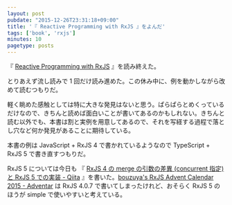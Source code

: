 ```yaml
---
layout: post
pubdate: "2015-12-26T23:31:18+09:00"
title: '『 Reactive Programming with RxJS 』をよんだ'
tags: ['book', 'rxjs']
minutes: 10
pagetype: posts
---
```

『 [Reactive Programming with RxJS](https://pragprog.com/book/smreactjs/reactive-programming-with-rxjs) 』を読み終えた。

とりあえず流し読みで 1 回だけ読み進めた。この休み中に、例を動かしながら改めて読むつもりだ。

軽く眺めた感触としては特に大きな発見はないと思う。ぱらぱらとめくっているだけなので、きちんと読めば面白いことが書いてあるのかもしれない。きちんと読む以外でも、本書は割と実例を用意してあるので、それを写経する過程で落とし穴など何か発見があることに期待している。

本書の例は JavaScript + RxJS 4 で書かれているようなので TypeScript + RxJS 5 で書き直すつもりだ。

RxJS 5 については今日も 『 [RxJS 4 の merge の引数の差異 (concurrent 指定) と RxJS 5 での実装 - Qiita](http://qiita.com/bouzuya/items/6d0730c126bf842feec7) 』を書いた。[bouzuya&#39;s RxJS Advent Calendar 2015 - Adventar](http://www.adventar.org/calendars/1200) は RxJS 4.0.7 で書いてしまったけれど、おそらく RxJS 5 のほうが simple で使いやすいと考えている。
